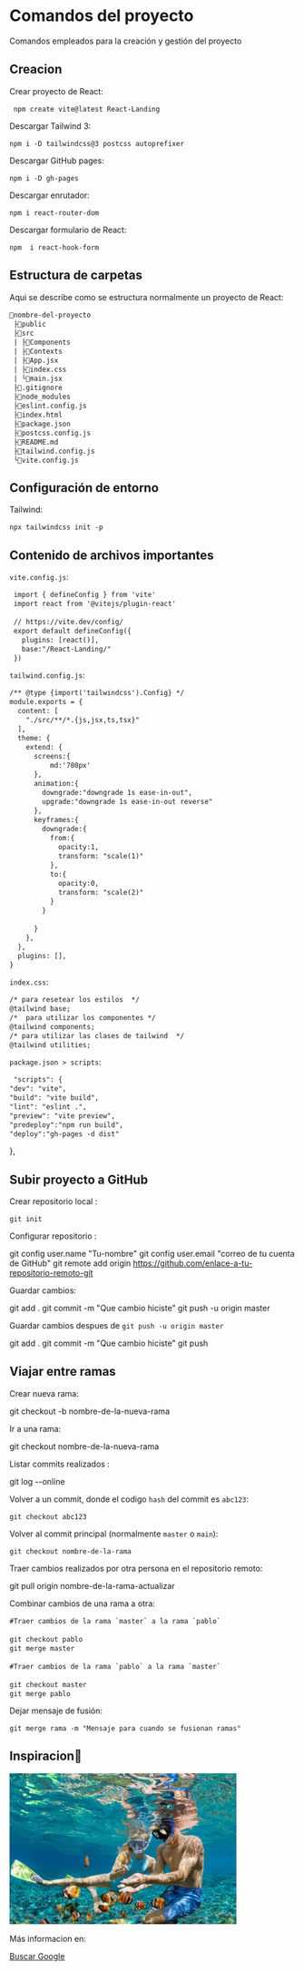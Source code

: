 # Comandos del proyecto

Comandos empleados para la creación y gestión del proyecto

## Creacion

Crear proyecto de React:

     npm create vite@latest React-Landing

Descargar Tailwind 3:

    npm i -D tailwindcss@3 postcss autoprefixer

Descargar GitHub pages:

    npm i -D gh-pages

Descargar enrutador:

    npm i react-router-dom

Descargar formulario de React:

    npm  i react-hook-form

## Estructura de carpetas

Aqui se describe como se  estructura normalmente un proyecto de React:

    📁nombre-del-proyecto
     ├📁public
     ├📁src
     | ├📁Components
     | ├📁Contexts
     | ├📄App.jsx
     | ├📄index.css
     | └📄main.jsx
     ├📄.gitignore
     ├📁node_modules
     ├📄eslint.config.js
     ├📄index.html
     ├📄package.json
     ├📄postcss.config.js
     ├📄README.md
     ├📄tailwind.config.js
     └📄vite.config.js

## Configuración de entorno

Tailwind:

    npx tailwindcss init -p

## Contenido de archivos importantes 
`vite.config.js`:

     import { defineConfig } from 'vite'
     import react from '@vitejs/plugin-react'

     // https://vite.dev/config/
     export default defineConfig({
       plugins: [react()],
       base:"/React-Landing/"
     })


`tailwind.config.js`:

    /** @type {import('tailwindcss').Config} */
    module.exports = {
      content: [
        "./src/**/*.{js,jsx,ts,tsx}"
      ],
      theme: {
        extend: {
          screens:{
              md:'780px'
          },
          animation:{
            downgrade:"downgrade 1s ease-in-out",
            upgrade:"downgrade 1s ease-in-out reverse"
          },
          keyframes:{
            downgrade:{
              from:{
                opacity:1,
                transform: "scale(1)"
              },
              to:{
                opacity:0,
                transform: "scale(2)"
              }
            }
    
          }
        },
      },
      plugins: [],
    }

`index.css`:

    /* para resetear los estilos  */
    @tailwind base;
    /*  para utilizar los componentes */
    @tailwind components;
    /* para utilizar las clases de tailwind  */
    @tailwind utilities;


`package.json > scripts`:

     "scripts": {
    "dev": "vite",
    "build": "vite build",
    "lint": "eslint .",
    "preview": "vite preview",
    "predeploy":"npm run build",
    "deploy":"gh-pages -d dist"
  },

 ## Subir proyecto a GitHub

 Crear repositorio local :

    git init


Configurar repositorio :

   git config user.name "Tu-nombre"
   git config user.email "correo de tu cuenta de GitHub"
   git remote add origin https://github.com/enlace-a-tu-repositorio-remoto-git


Guardar cambios:

   git add . 
   git commit -m "Que cambio hiciste"
   git push -u origin master


Guardar cambios despues de `git push -u origin master`

   git add . 
   git commit -m "Que cambio hiciste"
   git push 


## Viajar entre ramas

Crear nueva rama:

   git checkout -b nombre-de-la-nueva-rama

Ir a una rama:

   git checkout  nombre-de-la-nueva-rama

Listar commits realizados :

   git log --online

Volver a un commit, donde el codigo `hash` del commit es `abc123`:

    git checkout abc123


Volver al commit principal (normalmente `master` o `main`):

    git checkout nombre-de-la-rama


Traer cambios realizados por otra persona en el repositorio remoto:

   git pull origin nombre-de-la-rama-actualizar


Combinar cambios de una rama a otra:

    #Traer cambios de la rama `master` a la rama `pablo`

    git checkout pablo
    git merge master

    #Traer cambios de la rama `pablo` a la rama `master`

    git checkout master
    git merge pablo


Dejar mensaje de fusión:

    git merge rama -m "Mensaje para cuando se fusionan ramas"

## Inspiracion🌈

<img src="public/imagenes/sanandres2.webp" alt="Inspiracion" width="400">

Más informacion en:

[Buscar Google](https://chatgpt.com)





 
